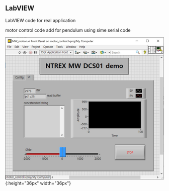 ## LabVIEW
LabVIEW code for real application

motor control code add for pendulum using sime serial code

![MW_DCS01](./image/MW_DCS01.jpg){:height="36px" width="36px"}
